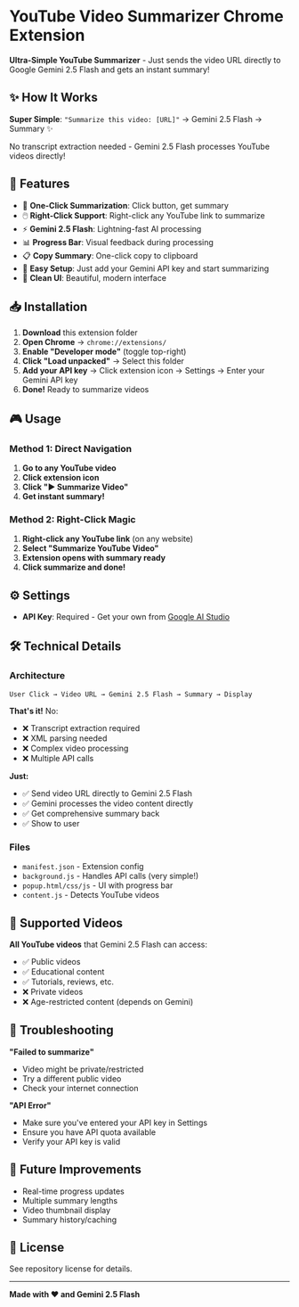 # YouTube Video Summarizer Chrome Extension

**Ultra-Simple YouTube Summarizer** - Just sends the video URL directly to Google Gemini 2.5 Flash and gets an instant summary!

## ✨ How It Works

**Super Simple**: `"Summarize this video: [URL]"` → Gemini 2.5 Flash → Summary ✨

No transcript extraction needed - Gemini 2.5 Flash processes YouTube videos directly!

## 🚀 Features

- 🎯 **One-Click Summarization**: Click button, get summary
- 🖱️ **Right-Click Support**: Right-click any YouTube link to summarize
- ⚡ **Gemini 2.5 Flash**: Lightning-fast AI processing 
- 📊 **Progress Bar**: Visual feedback during processing
- 📋 **Copy Summary**: One-click copy to clipboard
- 🔧 **Easy Setup**: Just add your Gemini API key and start summarizing
- 🎨 **Clean UI**: Beautiful, modern interface

## 📥 Installation

1. **Download** this extension folder
2. **Open Chrome** → `chrome://extensions/`
3. **Enable "Developer mode"** (toggle top-right)
4. **Click "Load unpacked"** → Select this folder
5. **Add your API key** → Click extension icon → Settings → Enter your Gemini API key
6. **Done!** Ready to summarize videos

## 🎮 Usage

### Method 1: Direct Navigation
1. **Go to any YouTube video**
2. **Click extension icon**
3. **Click "▶️ Summarize Video"**
4. **Get instant summary!**

### Method 2: Right-Click Magic
1. **Right-click any YouTube link** (on any website)
2. **Select "Summarize YouTube Video"**
3. **Extension opens with summary ready**
4. **Click summarize and done!**

## ⚙️ Settings

- **API Key**: Required - Get your own from [Google AI Studio](https://aistudio.google.com/apikey)

## 🛠️ Technical Details

### Architecture
```
User Click → Video URL → Gemini 2.5 Flash → Summary → Display
```

**That's it!** No:
- ❌ Transcript extraction required
- ❌ XML parsing needed
- ❌ Complex video processing
- ❌ Multiple API calls

**Just:**
- ✅ Send video URL directly to Gemini 2.5 Flash
- ✅ Gemini processes the video content directly
- ✅ Get comprehensive summary back
- ✅ Show to user

### Files
- `manifest.json` - Extension config
- `background.js` - Handles API calls (very simple!)
- `popup.html/css/js` - UI with progress bar
- `content.js` - Detects YouTube videos

## 🎯 Supported Videos

**All YouTube videos** that Gemini 2.5 Flash can access:
- ✅ Public videos
- ✅ Educational content  
- ✅ Tutorials, reviews, etc.
- ❌ Private videos
- ❌ Age-restricted content (depends on Gemini)

## 🚨 Troubleshooting

**"Failed to summarize"**
- Video might be private/restricted
- Try a different public video
- Check your internet connection

**"API Error"**
- Make sure you've entered your API key in Settings
- Ensure you have API quota available
- Verify your API key is valid

## 🔮 Future Improvements

- Real-time progress updates
- Multiple summary lengths
- Video thumbnail display
- Summary history/caching

## 📄 License

See repository license for details.

---

**Made with ❤️ and Gemini 2.5 Flash**